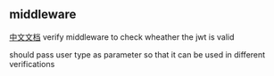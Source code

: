 ## middleware
[中文文档](https://github.com/ruilisi/go-pangu/blob/master/middleware/READMECN.md)
verify middleware to check wheather the jwt is valid

should pass user type as parameter so that it can be used in different verifications
